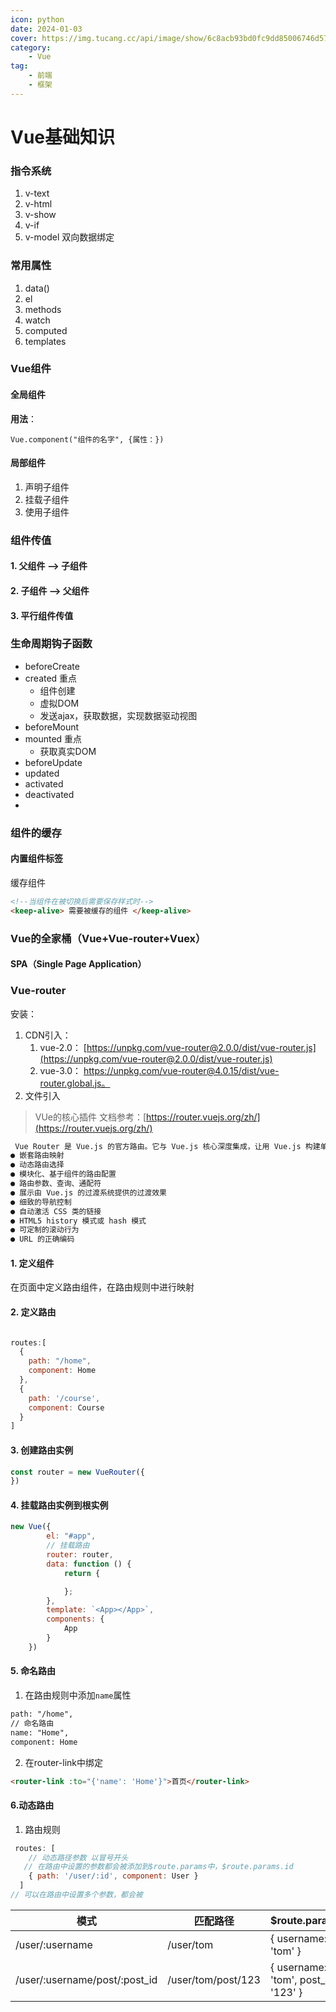 ```yaml
---
icon: python
date: 2024-01-03
cover: https://img.tucang.cc/api/image/show/6c8acb93bd0fc9dd85006746d572df8f
category:
    - Vue
tag:
    - 前端
    - 框架
---
```



# Vue基础知识


### 指令系统
1. v-text
2. v-html
3. v-show
4. v-if
5. v-model 双向数据绑定
### 常用属性

1. data()
2. el
3. methods
4. watch
5. computed
6. templates
### Vue组件
#### 全局组件
**用法**：
```
Vue.component("组件的名字", {属性：})
```
#### 局部组件

1. 声明子组件
2. 挂载子组件
3. 使用子组件
### 组件传值
#### 1. 父组件 -->  子组件
#### 2. 子组件  --> 父组件
#### 3. 平行组件传值


### 生命周期钩子函数

- beforeCreate
- created  重点
   - 组件创建
   - 虚拟DOM
   - 发送ajax，获取数据，实现数据驱动视图
- beforeMount
- mounted  重点
   - 获取真实DOM
- beforeUpdate
- updated
- activated
- deactivated
- 

### 组件的缓存
#### 内置组件标签
缓存组件
```html
<!--当组件在被切换后需要保存样式时-->
<keep-alive> 需要被缓存的组件 </keep-alive>
```
### Vue的全家桶（Vue+Vue-router+Vuex）

#### SPA（Single Page Application）

### Vue-router
安装：

1. CDN引入：
   1. vue-2.0： [https://unpkg.com/vue-router@2.0.0/dist/vue-router.js](https://unpkg.com/vue-router@2.0.0/dist/vue-router.js)
   2. vue-3.0： https://unpkg.com/vue-router@4.0.15/dist/vue-router.global.js。
2. 文件引入
> VUe的核心插件
> 文档参考：[https://router.vuejs.org/zh/](https://router.vuejs.org/zh/)

```html
 Vue Router 是 Vue.js 的官方路由。它与 Vue.js 核心深度集成，让用 Vue.js 构建单页应用变得轻而易举。功能包括：  
● 嵌套路由映射
● 动态路由选择
● 模块化、基于组件的路由配置
● 路由参数、查询、通配符
● 展示由 Vue.js 的过渡系统提供的过渡效果
● 细致的导航控制
● 自动激活 CSS 类的链接
● HTML5 history 模式或 hash 模式
● 可定制的滚动行为
● URL 的正确编码
```
#### 1. 定义组件
在页面中定义路由组件，在路由规则中进行映射
#### 2. 定义路由
```javascript

routes:[
  {
    path: "/home",
    component: Home
  },
  {
    path: '/course',
    component: Course
  }
]
```
#### 3. 创建路由实例
```javascript
const router = new VueRouter({
})
```
#### 4. 挂载路由实例到根实例
```javascript
new Vue({
        el: "#app",
        // 挂载路由
        router: router,
        data: function () {
            return {

            };
        },
        template: `<App></App>`,
        components: {
            App
        }
    })

```


#### 5. 命名路由

1. 在路由规则中添加`name`属性
```html
path: "/home",
// 命名路由
name: "Home",
component: Home
```

2. 在router-link中绑定
```html
<router-link :to="{'name': 'Home'}">首页</router-link>
```
#### 6.动态路由

1. 路由规则
```javascript
 routes: [
    // 动态路径参数 以冒号开头
   // 在路由中设置的参数都会被添加到$route.params中，$route.params.id
    { path: '/user/:id', component: User }
  ]
// 可以在路由中设置多个参数，都会被
```
| 模式 | 匹配路径 | $route.params |
| --- | --- | --- |
| /user/:username | /user/tom | { username: 'tom' } |
| /user/:username/post/:post_id | /user/tom/post/123 | { username: 'tom', post_id: '123' } |



